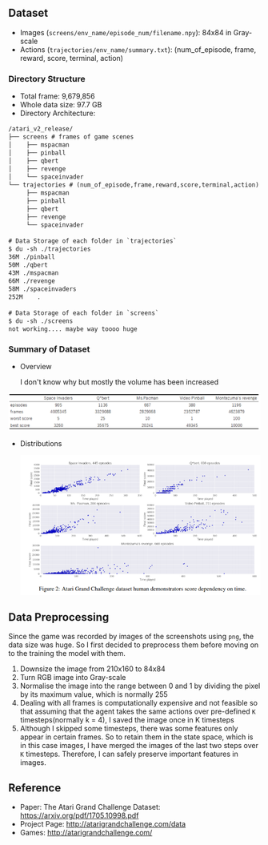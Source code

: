 ## Dataset

- Images (`screens/env_name/episode_num/filename.npy`): 84x84 in Gray-scale
- Actions (`trajectories/env_name/summary.txt`): (num_of_episode, frame, reward, score, terminal, action)

### Directory Structure

- Total frame: 9,679,856
- Whole data size: 97.7 GB
- Directory Architecture: 

```shell
/atari_v2_release/
├── screens # frames of game scenes
│    ├── mspacman
│    ├── pinball
│    ├── qbert
│    ├── revenge
│    └── spaceinvader
└── trajectories # (num_of_episode,frame,reward,score,terminal,action)
     ├── mspacman
     ├── pinball
     ├── qbert
     ├── revenge
     └── spaceinvader

# Data Storage of each folder in `trajectories`
$ du -sh ./trajectories
36M	./pinball
50M	./qbert
43M	./mspacman
66M	./revenge
58M	./spaceinvaders
252M	.

# Data Storage of each folder in `screens`
$ du -sh ./screens
not working.... maybe way toooo huge
```

### Summary of Dataset

- Overview

  I don't know why but mostly the volume has been increased

<img src="images/data_description.png">

- Distributions

  <img src="images/distribution.png">



## Data Preprocessing

Since the game was recorded by images of the screenshots using `png`, the data size was huge. So I first decided to preprocess them before moving on to the training the model with them.

1. Downsize the image from 210x160 to 84x84
2. Turn RGB image into Gray-scale
3. Normalise the image into the range between 0 and 1 by dividing the pixel by its maximum value, which is normally 255
4. Dealing with all frames is computationally expensive and not feasible so that assuming that the agent takes the same actions over pre-defined `K` timesteps(normally k = 4), I saved the image once in K timesteps
5. Although I skipped some timesteps, there was some features only appear in certain frames. So to retain them in the state space, which is in this case images, I have merged the images of the last two steps over `K` timesteps. Therefore, I can safely preserve important features in images.



## Reference

- Paper: The Atari Grand Challenge Dataset: https://arxiv.org/pdf/1705.10998.pdf
- Project Page: http://atarigrandchallenge.com/data
- Games: http://atarigrandchallenge.com/